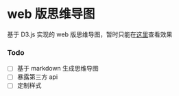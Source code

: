 # web 版思维导图

基于 D3.js 实现的 web 版思维导图，暂时只能在[这里](https://youjingyu.github.io/web_mind_mapping)查看效果

### Todo

- [ ] 基于 markdown 生成思维导图
- [ ] 暴露第三方 api
- [ ] 定制样式